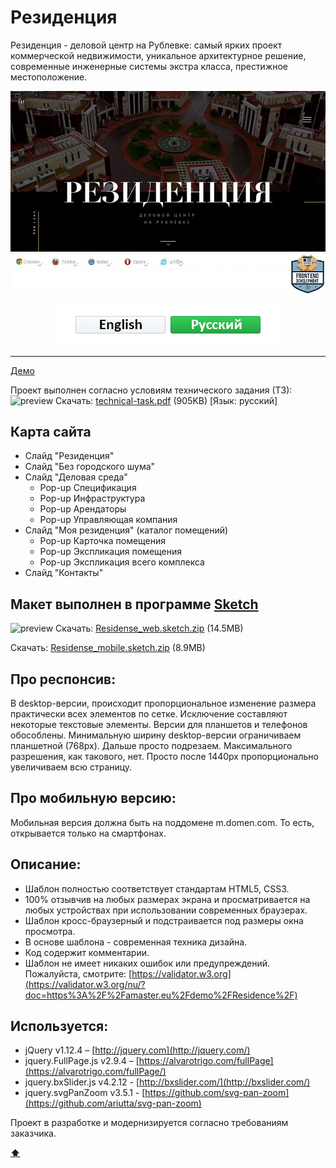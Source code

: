 # <a name='top'>Резиденция</a>

Резиденция - деловой центр на Рублевке: самый ярких проект коммерческой недвижимости, уникальное архитектурное решение, современные инженерные системы экстра класса, престижное местоположение.

![preview](https://github.com/Amaster-eu/Residence/blob/master/img/intro.jpg)
![compatibility](https://github.com/Amaster-eu/Residence/blob/master/img/compatible-3.jpg)

<p align="center">
  <a href="https://github.com/Amaster-eu/Residence"><img src="https://github.com/Amaster-eu/Residence/blob/master/img/en-language-inactive.png" /></a><a href="https://github.com/Amaster-eu/Residence/blob/master/README_RU.md#top"><img src="https://github.com/Amaster-eu/Residence/blob/master/img/ru-language-active.png" /></a>
</p>

---

[Демо](https://amaster.eu/demo/Residence/)

Проект выполнен согласно условиям технического задания (ТЗ):
![preview](https://amaster.eu/demo/Residence/img/tt-pdf.jpg)
Скачать: [technical-task.pdf](https://amaster.eu/demo/Residence/pdf/technical-task.pdf) (905KB) [Язык: русский]

## Карта сайта
- Слайд "Резиденция"
- Слайд "Без городского шума"
- Слайд "Деловая среда"
  - Pop-up Спецификация
  - Pop-up Инфраструктура
  - Pop-up Арендаторы
  - Pop-up Управляющая компания
- Слайд "Моя резиденция" (каталог помещений)
  - Pop-up Карточка помещения
  - Pop-up Экспликация помещения
  - Pop-up Экспликация всего комплекса
- Слайд "Контакты"

## Макет выполнен в программе [Sketch](https://www.sketchapp.com/)
![preview](https://amaster.eu/demo/Residence/img/tt-sketch-2.jpg)
Скачать: [Residense_web.sketch.zip](https://amaster.eu/demo/Residence/sketch/Residense_web.sketch.zip) (14.5MB)

Скачать: [Residense_mobile.sketch.zip](https://amaster.eu/demo/Residence/sketch/Residense_mobile.sketch.zip) (8.9MB)

## Про респонсив:
В desktop-версии, происходит пропорциональное изменение размера практически всех элементов по сетке. Исключение составляют некоторые текстовые элементы. Версии для планшетов и телефонов обособлены. Минимальную ширину desktop-версии ограничиваем планшетной (768px). Дальше просто подрезаем. Максимального разрешения, как такового, нет. Просто после 1440px пропорционально увеличиваем всю страницу.

## Про мобильную версию:
Мобильная версия должна быть на поддомене m.domen.com. То есть, открывается только на смартфонах.

## Описание:
- Шаблон полностью соответствует стандартам HTML5, CSS3.
- 100% отзывчив на любых размерах экрана и просматривается на любых устройствах при использовании современных браузерах.
- Шаблон кросс-браузерный и подстраивается под размеры окна просмотра.
- В основе шаблона - современная техника дизайна.
- Код содержит комментарии.
- Шаблон не имеет никаких ошибок или предупреждений. Пожалуйста, смотрите: [https://validator.w3.org](https://validator.w3.org/nu/?doc=https%3A%2F%2Famaster.eu%2Fdemo%2FResidence%2F)

## Используется:
- jQuery v1.12.4 – [http://jquery.com](http://jquery.com/) 
- jquery.FullPage.js v2.9.4 – [https://alvarotrigo.com/fullPage](https://alvarotrigo.com/fullPage/)
- jquery.bxSlider.js v4.2.12 - [http://bxslider.com/](http://bxslider.com/)
- jquery.svgPanZoom v3.5.1 - [https://github.com/svg-pan-zoom](https://github.com/ariutta/svg-pan-zoom)

Проект в разработке и модернизируется согласно требованиям заказчика.

**[⬆](#top)**

